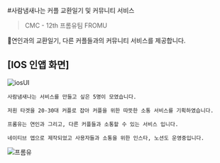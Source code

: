#사람냄새나는 커플 교환일기 및 커뮤니티 서비스

> CMC - 12th 프롬유팀 FROMU

연인과의 교환일기, 다른 커플들과의 커뮤니티 서비스를 제공합니다.

## [IOS 인앱 화면]
![iosUI](https://github.com/shintaewon/FROMU_iOS/assets/53418280/1f1dc75e-0061-47b4-bd1f-a39f5ae15f18)


```
사람냄새나는 서비스를 만들고 싶은 5명이 모였습니다.

저흰 타겟을 20-30대 커플로 잡아 커플을 위한 따뜻한 소통 서비스를 기획하였습니다.

프롬유는 연인과 그리고, 다른 커플들과 소통할 수 있는 서비스 입니다.

네이티브 앱으로 제작되었고 사용자들과 소통을 위한 인스타, 노션도 운영중입니다.
```

![프롬유](https://github.com/shintaewon/FROMU_iOS/assets/53418280/65760827-a153-4968-ab48-d17828bbfc0a)
